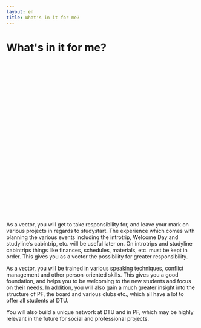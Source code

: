 ```yaml
---
layout: en
title: What's in it for me?
---
```

<h1>What's in it for me?</h1>

<div id="poster-image" style="margin: auto; height: 410px; width: 410px; background-image: url('/static/img/hvadgordetformigSommer23.gif');">
</div>

<p>
As a vector, you will get to take responsibility for, and leave your mark on various projects in regards to studystart. The experience which comes with planning the various events including the introtrip, Welcome Day and studyline’s cabintrip, etc. will be useful later on. On introtrips and studyline cabintrips things like finances, schedules, materials, etc. must be kept in order. This gives you as a vector the possibility for greater responsibility.
</p>

<p>
As a vector, you will be trained in various speaking techniques, conflict management and other person-oriented skills. This gives you a good foundation, and helps you to be welcoming to the new students and focus on their needs. In addition, you will also gain a much greater insight into the structure of PF, the board and various clubs etc., which all have a lot to offer all students at DTU.
</p>

<p>
You will also build a unique network at DTU and in PF, which may be highly relevant in the future for social and professional projects.
</p>







